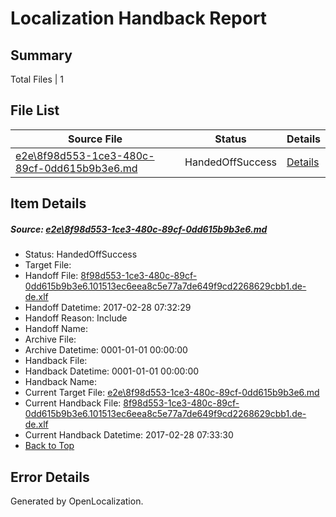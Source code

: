 # <a name='report-top'></a> Localization Handback Report

## Summary
 Total Files | 1

## File List
 Source File | Status | Details 
 ----------- | ------ | ------- 
 [e2e\8f98d553-1ce3-480c-89cf-0dd615b9b3e6.md](https://github.com/OpenLocalizationTestOrg/ol-test4/blob/f9e6529fdca62dc5ea17d3dc1b9018a431f07841/e2e/8f98d553-1ce3-480c-89cf-0dd615b9b3e6.md) | HandedOffSuccess | [Details](#d14d610ad1d32f80c3473c7cdb2a0c449bd115f83)

## Item Details
##### <a name='d14d610ad1d32f80c3473c7cdb2a0c449bd115f83'></a> Source: [e2e\8f98d553-1ce3-480c-89cf-0dd615b9b3e6.md](https://github.com/OpenLocalizationTestOrg/ol-test4/blob/f9e6529fdca62dc5ea17d3dc1b9018a431f07841/e2e/8f98d553-1ce3-480c-89cf-0dd615b9b3e6.md)
* Status: HandedOffSuccess
* Target File: 
* Handoff File: [8f98d553-1ce3-480c-89cf-0dd615b9b3e6.101513ec6eea8c5e77a7de649f9cd2268629cbb1.de-de.xlf](https://github.com/OpenLocalizationTestOrg/ol-test4-handoff/blob/f4beecb04b3cfa70cf23551f6d99563b7b8ba010/ol-handoff/OpenLocalizationTestOrg/ol-test4-dede/xinjiang/ht/8f98d553-1ce3-480c-89cf-0dd615b9b3e6.101513ec6eea8c5e77a7de649f9cd2268629cbb1.de-de.xlf)
* Handoff Datetime: 2017-02-28 07:32:29
* Handoff Reason: Include
* Handoff Name: 
* Archive File: 
* Archive Datetime: 0001-01-01 00:00:00
* Handback File: 
* Handback Datetime: 0001-01-01 00:00:00
* Handback Name: 
* Current Target File: [e2e\8f98d553-1ce3-480c-89cf-0dd615b9b3e6.md](https://github.com/OpenLocalizationTestOrg/ol-test4-dede/blob/f23fbb65166e6cca923a0716fc9411476a502c0d/e2e/8f98d553-1ce3-480c-89cf-0dd615b9b3e6.md)
* Current Handback File: [8f98d553-1ce3-480c-89cf-0dd615b9b3e6.101513ec6eea8c5e77a7de649f9cd2268629cbb1.de-de.xlf](https://github.com/OpenLocalizationTestOrg/ol-test4-handback/blob/08d9a655715b7a2927360ed09e6acdffb1837d02/ol-handback/OpenLocalizationTestOrg/ol-test4-dede/xinjiang/ht/8f98d553-1ce3-480c-89cf-0dd615b9b3e6.101513ec6eea8c5e77a7de649f9cd2268629cbb1.de-de.xlf)
* Current Handback Datetime: 2017-02-28 07:33:30
* [Back to Top](#report-top)


## Error Details

Generated by OpenLocalization.
